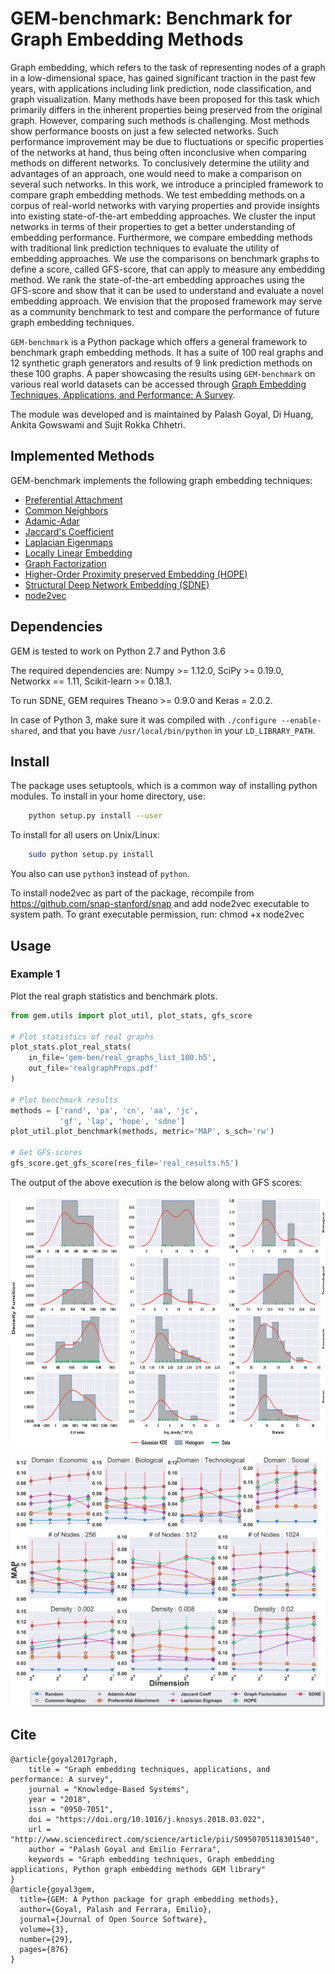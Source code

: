 # GEM-benchmark: Benchmark for Graph Embedding Methods
Graph embedding, which refers to the task of representing nodes of a graph in a low-dimensional space, has gained significant traction in the past few years, with applications including link prediction, node classification, and graph visualization. Many methods have been proposed for this task which primarily differs in the inherent properties being preserved from the original graph. However, comparing such methods is challenging. Most methods show performance boosts on just a few selected networks. Such performance improvement may be due to fluctuations or specific properties of the networks at hand, thus being often inconclusive when comparing methods on different networks. To conclusively determine the utility and advantages of an approach, one would need to make a comparison on several such networks. In this work, we introduce a principled framework to compare graph embedding methods. We test embedding methods on a corpus of real-world networks with varying properties and provide insights into existing state-of-the-art embedding approaches. We cluster the input networks in terms of their properties to get a better understanding of embedding performance. Furthermore, we compare embedding methods with traditional link prediction techniques to evaluate the utility of embedding approaches. We use the comparisons on benchmark graphs to define a score, called GFS-score, that can apply to measure any embedding method. We rank the state-of-the-art embedding approaches using the GFS-score and show that it can be used to understand and evaluate a novel embedding approach. We envision that the proposed framework may serve as a community benchmark to test and compare the performance of future graph embedding techniques.

``GEM-benchmark`` is a Python package which offers a general framework to benchmark graph embedding methods. It has a suite of 100 real graphs and 12 synthetic graph generators and results of 9 link prediction methods on these 100 graphs. A paper showcasing the results using ``GEM-benchmark`` on various real world datasets can be accessed through [Graph Embedding Techniques, Applications, and Performance: A Survey](https://arxiv.org/abs/1705.02801). 

The module was developed and is maintained by Palash Goyal, Di Huang, Ankita Gowswami and Sujit Rokka Chhetri.

## Implemented Methods
GEM-benchmark implements the following graph embedding techniques:
* [Preferential Attachment](https://science.sciencemag.org/content/286/5439/509)
* [Common Neighbors](https://arxiv.org/pdf/cond-mat/0104209)
* [Adamic-Adar](social.cs.uiuc.edu/class/cs591kgk/friendsadamic.pdf)
* [Jaccard's Coefficient](https://ci.nii.ac.jp/naid/10020758887/)
* [Laplacian Eigenmaps](http://yeolab.weebly.com/uploads/2/5/5/0/25509700/belkin_laplacian_2003.pdf)
* [Locally Linear Embedding](http://www.robots.ox.ac.uk/~az/lectures/ml/lle.pdf)
* [Graph Factorization](https://static.googleusercontent.com/media/research.google.com/en//pubs/archive/40839.pdf)
* [Higher-Order Proximity preserved Embedding (HOPE)](http://www.kdd.org/kdd2016/papers/files/rfp0184-ouA.pdf)
* [Structural Deep Network Embedding (SDNE)](http://www.kdd.org/kdd2016/papers/files/rfp0191-wangAemb.pdf)
* [node2vec](http://www.kdd.org/kdd2016/papers/files/rfp0218-groverA.pdf)

## Dependencies
GEM is tested to work on Python 2.7 and Python 3.6

The required dependencies are: Numpy >= 1.12.0, SciPy >= 0.19.0, Networkx == 1.11, Scikit-learn >= 0.18.1.

To run SDNE, GEM requires Theano >= 0.9.0 and Keras = 2.0.2.

In case of Python 3, make sure it was compiled with `./configure --enable-shared`, and that you have `/usr/local/bin/python` in your `LD_LIBRARY_PATH`.

## Install
The package uses setuptools, which is a common way of installing python modules. To install in your home directory, use:
```bash
    python setup.py install --user
```

To install for all users on Unix/Linux:
```bash 
    sudo python setup.py install
```

You also can use `python3` instead of `python`.

To install node2vec as part of the package, recompile from https://github.com/snap-stanford/snap and add node2vec executable to system path.
To grant executable permission, run: chmod +x node2vec

## Usage
### Example 1
Plot the real graph statistics and benchmark plots.

```python
from gem.utils import plot_util, plot_stats, gfs_score

# Plot statistics of real graphs
plot_stats.plot_real_stats(
	in_file='gem-ben/real_graphs_list_100.h5',
	out_file='realgraphProps.pdf'
)

# Plot benchmark results
methods = ['rand', 'pa', 'cn', 'aa', 'jc',
           'gf', 'lap', 'hope', 'sdne']
plot_util.plot_benchmark(methods, metric='MAP', s_sch='rw')

# Get GFS-scores
gfs_score.get_gfs_score(res_file='real_results.h5')
```

The output of the above execution is the below along with GFS scores:
<p align="center">
  <img width="520" height="400" src="images/realGraphProps.PNG">
</p>
<p align="center">
  <img width="520" height="400" src="images/benchmark_real_MAP.PNG">
</p>



## Cite
    @article{goyal2017graph,
        title = "Graph embedding techniques, applications, and performance: A survey",
        journal = "Knowledge-Based Systems",
        year = "2018",
        issn = "0950-7051",
        doi = "https://doi.org/10.1016/j.knosys.2018.03.022",
        url = "http://www.sciencedirect.com/science/article/pii/S0950705118301540",
        author = "Palash Goyal and Emilio Ferrara",
        keywords = "Graph embedding techniques, Graph embedding applications, Python graph embedding methods GEM library"
    }
    @article{goyal3gem,
      title={GEM: A Python package for graph embedding methods},
      author={Goyal, Palash and Ferrara, Emilio},
      journal={Journal of Open Source Software},
      volume={3},
      number={29},
      pages={876}
    }

